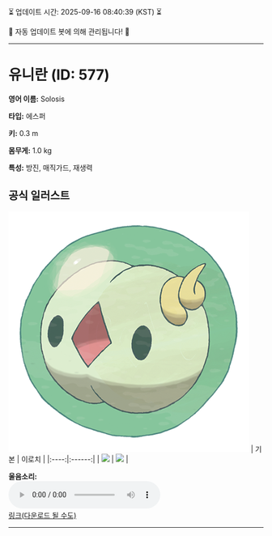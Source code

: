 
⏳ 업데이트 시간: 2025-09-16 08:40:39 (KST) ⏳

🤖 자동 업데이트 봇에 의해 관리됩니다! 🤖

---

# 유니란 (ID: 577)
**영어 이름:** Solosis

**타입:** 에스퍼

**키:** 0.3 m

**몸무게:** 1.0 kg

**특성:** 방진, 매직가드, 재생력

## 공식 일러스트
![](https://raw.githubusercontent.com/PokeAPI/sprites/master/sprites/pokemon/other/official-artwork/577.png)
| 기본 | 이로치 |
|:----:|:------:|
| <img src="http://play.pokemonshowdown.com/sprites/ani/solosis.gif" width="200"> | <img src="http://play.pokemonshowdown.com/sprites/ani-shiny/solosis.gif" width="200"> |

**울음소리:**<br><audio controls src="https://raw.githubusercontent.com/PokeAPI/cries/main/cries/pokemon/latest/577.ogg"></audio><br> [링크(다운로드 될 수도)](https://raw.githubusercontent.com/PokeAPI/cries/main/cries/pokemon/latest/577.ogg)


---
